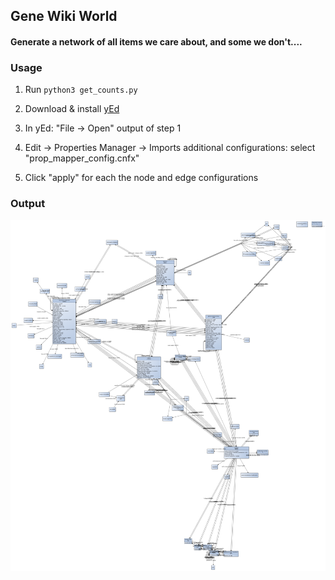 ## Gene Wiki World
#### Generate a network of all items we care about, and some we don't....

### Usage
1. Run ```python3 get_counts.py```

2. Download & install [yEd](https://www.yworks.com/products/yed)

3. In yEd: "File -> Open" output of step 1

4. Edit -> Properties Manager -> Imports additional configurations: select "prop_mapper_config.cnfx"

5. Click "apply" for each the node and edge configurations

### Output

![demo.png](demo.png)